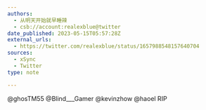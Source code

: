 ```yaml
---
authors:
  - 从明天开始就早睡辣
  - csb://account:realexblue@twitter
date_published: 2023-05-15T05:57:28Z
external_urls:
  - https://twitter.com/realexblue/status/1657988548157640704
sources:
  - xSync
  - Twitter
type: note

---
```


@ghosTM55 @Blind___Gamer @kevinzhow @haoel RIP